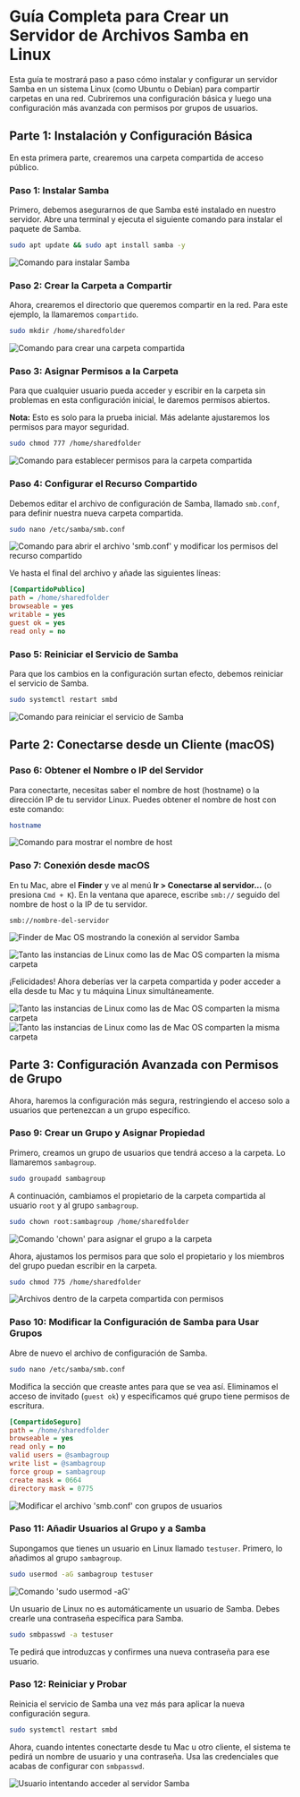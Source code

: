 # Guía Completa para Crear un Servidor de Archivos Samba en Linux

Esta guía te mostrará paso a paso cómo instalar y configurar un servidor Samba en un sistema Linux (como Ubuntu o Debian) para compartir carpetas en una red. Cubriremos una configuración básica y luego una configuración más avanzada con permisos por grupos de usuarios.

## Parte 1: Instalación y Configuración Básica

En esta primera parte, crearemos una carpeta compartida de acceso público.

### Paso 1: Instalar Samba

Primero, debemos asegurarnos de que Samba esté instalado en nuestro servidor. Abre una terminal y ejecuta el siguiente comando para instalar el paquete de Samba.

```bash
sudo apt update && sudo apt install samba -y
```

![Comando para instalar Samba](1.png)

### Paso 2: Crear la Carpeta a Compartir

Ahora, crearemos el directorio que queremos compartir en la red. Para este ejemplo, la llamaremos `compartido`.

```bash
sudo mkdir /home/sharedfolder
```

![Comando para crear una carpeta compartida](3.png)

### Paso 3: Asignar Permisos a la Carpeta

Para que cualquier usuario pueda acceder y escribir en la carpeta sin problemas en esta configuración inicial, le daremos permisos abiertos.

**Nota:** Esto es solo para la prueba inicial. Más adelante ajustaremos los permisos para mayor seguridad.

```bash
sudo chmod 777 /home/sharedfolder
```

![Comando para establecer permisos para la carpeta compartida](4.png)

### Paso 4: Configurar el Recurso Compartido

Debemos editar el archivo de configuración de Samba, llamado `smb.conf`, para definir nuestra nueva carpeta compartida.

```bash
sudo nano /etc/samba/smb.conf
```

![Comando para abrir el archivo 'smb.conf' y modificar los permisos del recurso compartido](5.png)

Ve hasta el final del archivo y añade las siguientes líneas:

```ini
[CompartidoPublico]
path = /home/sharedfolder
browseable = yes
writable = yes
guest ok = yes
read only = no
```

### Paso 5: Reiniciar el Servicio de Samba

Para que los cambios en la configuración surtan efecto, debemos reiniciar el servicio de Samba.

```bash
sudo systemctl restart smbd
```

![Comando para reiniciar el servicio de Samba](6.png)

## Parte 2: Conectarse desde un Cliente (macOS)

### Paso 6: Obtener el Nombre o IP del Servidor

Para conectarte, necesitas saber el nombre de host (hostname) o la dirección IP de tu servidor Linux. Puedes obtener el nombre de host con este comando:

```bash
hostname
```

![Comando para mostrar el nombre de host](7.png)

### Paso 7: Conexión desde macOS

En tu Mac, abre el **Finder** y ve al menú **Ir > Conectarse al servidor...** (o presiona `Cmd + K`). En la ventana que aparece, escribe `smb://` seguido del nombre de host o la IP de tu servidor.

`smb://nombre-del-servidor`

![Finder de Mac OS mostrando la conexión al servidor Samba](8.png)

![Tanto las instancias de Linux como las de Mac OS comparten la misma carpeta](9.png)

¡Felicidades! Ahora deberías ver la carpeta compartida y poder acceder a ella desde tu Mac y tu máquina Linux simultáneamente.

![Tanto las instancias de Linux como las de Mac OS comparten la misma carpeta](11.png)
![Tanto las instancias de Linux como las de Mac OS comparten la misma carpeta](12.png)


## Parte 3: Configuración Avanzada con Permisos de Grupo

Ahora, haremos la configuración más segura, restringiendo el acceso solo a usuarios que pertenezcan a un grupo específico.

### Paso 9: Crear un Grupo y Asignar Propiedad

Primero, creamos un grupo de usuarios que tendrá acceso a la carpeta. Lo llamaremos `sambagroup`.

```bash
sudo groupadd sambagroup
```

A continuación, cambiamos el propietario de la carpeta compartida al usuario `root` y al grupo `sambagroup`.

```bash
sudo chown root:sambagroup /home/sharedfolder
```

![Comando 'chown' para asignar el grupo a la carpeta](14.png)

Ahora, ajustamos los permisos para que solo el propietario y los miembros del grupo puedan escribir en la carpeta.

```bash
sudo chmod 775 /home/sharedfolder
```

![Archivos dentro de la carpeta compartida con permisos](15.png)

### Paso 10: Modificar la Configuración de Samba para Usar Grupos

Abre de nuevo el archivo de configuración de Samba.

```bash
sudo nano /etc/samba/smb.conf
```

Modifica la sección que creaste antes para que se vea así. Eliminamos el acceso de invitado (`guest ok`) y especificamos qué grupo tiene permisos de escritura.

```ini
[CompartidoSeguro]
path = /home/sharedfolder
browseable = yes
read only = no
valid users = @sambagroup
write list = @sambagroup
force group = sambagroup
create mask = 0664
directory mask = 0775
```

![Modificar el archivo 'smb.conf' con grupos de usuarios](16.png)

### Paso 11: Añadir Usuarios al Grupo y a Samba

Supongamos que tienes un usuario en Linux llamado `testuser`. Primero, lo añadimos al grupo `sambagroup`.

```bash
sudo usermod -aG sambagroup testuser
```

![Comando 'sudo usermod -aG'](17.png)

Un usuario de Linux no es automáticamente un usuario de Samba. Debes crearle una contraseña específica para Samba.

```bash
sudo smbpasswd -a testuser
```

Te pedirá que introduzcas y confirmes una nueva contraseña para ese usuario.

### Paso 12: Reiniciar y Probar

Reinicia el servicio de Samba una vez más para aplicar la nueva configuración segura.

```bash
sudo systemctl restart smbd
```

Ahora, cuando intentes conectarte desde tu Mac u otro cliente, el sistema te pedirá un nombre de usuario y una contraseña. Usa las credenciales que acabas de configurar con `smbpasswd`.

![Usuario intentando acceder al servidor Samba](18.png)